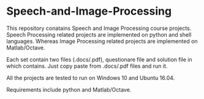 # Speech-and-Image-Processing
This repository conatains Speech and Image Processing course projects. Speech Processing related projects are implemented on python and shell languages. Whereas Image Processing related projects are implemented on Matlab/Octave.

Each set contain two files (.docs/.pdf), questionare file and solution file in which contains. Just copy paste from .docs/.pdf files and run it.

All the projects are tested to run on Windows 10 and Ubuntu 16.04.

Requirements include python and Matlab/Octave. 
